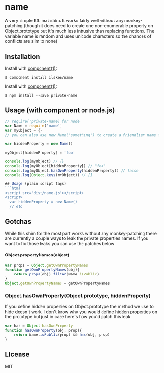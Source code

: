 # name

  A very simple ES.next shim. It works fairly well without any monkey-patching (though it does need to create one non-enumerable property on Object.prototype but it's much less intrusive than replacing functions. The variable name is random and uses unicode characters so the chances of conflicts are slim to none)

## Installation

  Install with [component(1)](http://component.io):
  
    $ component install ilsken/name
    
  Install with [component(1)](http://component.io):
  
    $ npm install --save private-name

## Usage (with component or node.js)
```javascript
// require('private-name) for node
var Name = require('name')
var myObject = {}
// you can also use new Name('something') to create a friendlier name for debugging tools which can see hidden properties

var hiddenProperty = new Name()

myObject[hiddenProperty] = 'foo'

console.log(myObject) // {}
console.log(myObject[hiddenProperty]) // "foo"
console.log(myObject.hasOwnProperty(hiddenProperty)) // false
console.log(Object.keys(myObject)) // []

## Usage (plain script tags)
```html
<script src="dist/name.js"></script>
<script>
  var hiddenProperty = new Name()
  // etc
```

## Gotchas

While this shim for the most part works without any monkey-patching there are currently a couple ways to leak the private properties names. If you want to fix those leaks you can use the patches below

#### Object.propertyNames(object) 
```javascript
var props = Object.getOwnPropertyNames
function getOwnPropertyNames(obj){
	return props(obj).filter(Name.isPublic)
}
Object.getOwnPropertyNames = getOwnPropertyNames
```

### Object.hasOwnProperty(Object.prototype, hiddenProperty)
If you define hidden properties on Object.prototype the method we use to hide doesn't work. I don't know why you would define hidden properties on the prototype but just in case here's how you'd patch this leak

```javascript
var has = Object.hasOwnProperty
function hasOwnProperty(obj, prop){
	return Name.isPublic(prop) && has(obj, prop)
}
```



## License

  MIT
